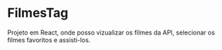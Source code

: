 # FilmesTag
Projeto em React, onde posso vizualizar os filmes da API, selecionar os filmes favoritos e assisti-los. 
